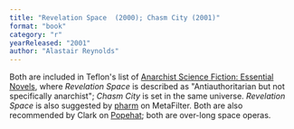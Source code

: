 ```yaml
---
title: "Revelation Space  (2000); Chasm City (2001)"
format: "book"
category: "r"
yearReleased: "2001"
author: "Alastair Reynolds"
---
```

Both are included in Teflon's list of <a href="https://seesharppress.wordpress.com/2013/10/24/anarchist-science-fiction-favorite-novels/"> Anarchist Science Fiction: Essential Novels</a>, where _Revelation Space_ is described as  "Antiauthoritarian but not specifically anarchist"; _Chasm City_ is set in the same universe. _Revelation Space_ is also suggested by <a href="http://ask.metafilter.com/256904/No-More-Culture-Books-left-what-other-SF-is-like-Iain-Banks"> pharm</a> on MetaFilter. Both are also recommended by Clark on <a href="https://popehat.com/2013/12/21/clarks-favorite-books-part-1-science-fiction/"> Popehat</a>; both are over-long space operas.
 
